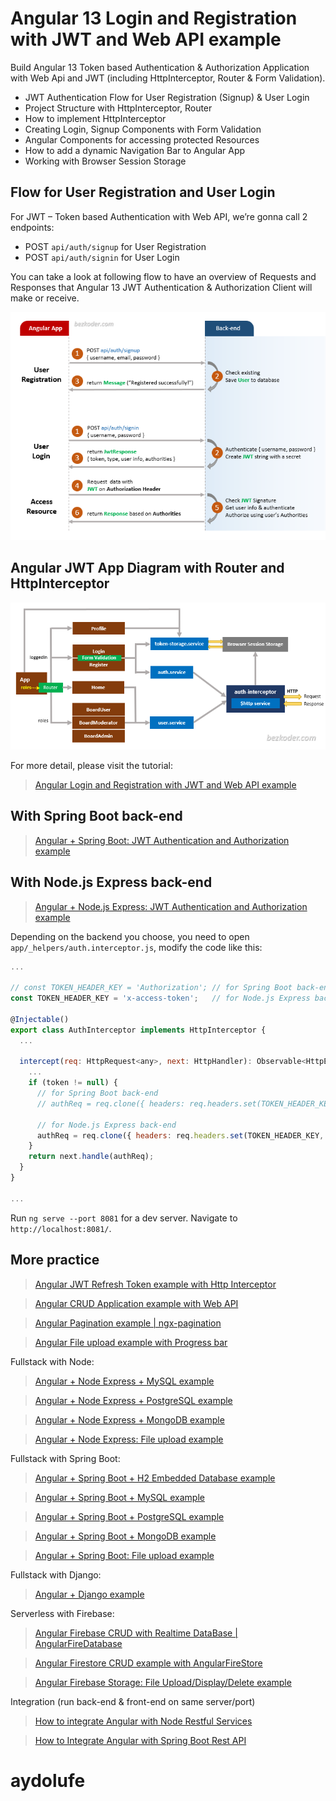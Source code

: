 # Angular 13 Login and Registration with JWT and Web API example

Build Angular 13 Token based Authentication & Authorization Application with Web Api and JWT (including HttpInterceptor, Router & Form Validation).
- JWT Authentication Flow for User Registration (Signup) & User Login
- Project Structure with HttpInterceptor, Router
- How to implement HttpInterceptor
- Creating Login, Signup Components with Form Validation
- Angular Components for accessing protected Resources
- How to add a dynamic Navigation Bar to Angular App
- Working with Browser Session Storage

## Flow for User Registration and User Login
For JWT – Token based Authentication with Web API, we’re gonna call 2 endpoints:
- POST `api/auth/signup` for User Registration
- POST `api/auth/signin` for User Login

You can take a look at following flow to have an overview of Requests and Responses that Angular 13 JWT Authentication & Authorization Client will make or receive.

![angular-13-login-registration-flow](angular-13-login-registration-flow.png)

## Angular JWT App Diagram with Router and HttpInterceptor
![angular-13-login-registration-overview](angular-13-login-registration-overview.png)

For more detail, please visit the tutorial:
> [Angular Login and Registration with JWT and Web API example](https://bezkoder.com/angular-13-jwt-auth/)

## With Spring Boot back-end

> [Angular + Spring Boot: JWT Authentication and Authorization example](https://bezkoder.com/angular-13-spring-boot-jwt-auth/)

## With Node.js Express back-end

> [Angular + Node.js Express: JWT Authentication and Authorization example](https://bezkoder.com/node-js-angular-13-jwt-auth/)

Depending on the backend you choose, you need to open `app/_helpers/auth.interceptor.js`, modify the code like this:
```js
...

// const TOKEN_HEADER_KEY = 'Authorization'; // for Spring Boot back-end
const TOKEN_HEADER_KEY = 'x-access-token';   // for Node.js Express back-end

@Injectable()
export class AuthInterceptor implements HttpInterceptor {
  ...

  intercept(req: HttpRequest<any>, next: HttpHandler): Observable<HttpEvent<any>> {
    ...
    if (token != null) {
      // for Spring Boot back-end
      // authReq = req.clone({ headers: req.headers.set(TOKEN_HEADER_KEY, 'Bearer ' + token) });

      // for Node.js Express back-end
      authReq = req.clone({ headers: req.headers.set(TOKEN_HEADER_KEY, token) });
    }
    return next.handle(authReq);
  }
}

...
```

Run `ng serve --port 8081` for a dev server. Navigate to `http://localhost:8081/`.

## More practice
> [Angular JWT Refresh Token example with Http Interceptor](https://www.bezkoder.com/angular-12-refresh-token/)

> [Angular CRUD Application example with Web API](https://www.bezkoder.com/angular-13-crud-example/)

> [Angular Pagination example | ngx-pagination](https://www.bezkoder.com/angular-13-pagination-ngx/)

> [Angular File upload example with Progress bar](https://www.bezkoder.com/angular-13-file-upload/)

Fullstack with Node:

> [Angular + Node Express + MySQL example](https://www.bezkoder.com/angular-13-node-js-express-mysql/)

> [Angular + Node Express + PostgreSQL example](https://www.bezkoder.com/angular-13-node-js-express-postgresql/)

> [Angular + Node Express + MongoDB example](https://www.bezkoder.com/mean-stack-crud-example-angular-13/)

> [Angular + Node Express: File upload example](https://www.bezkoder.com/angular-13-node-express-file-upload/)

Fullstack with Spring Boot:

> [Angular + Spring Boot + H2 Embedded Database example](https://www.bezkoder.com/spring-boot-angular-13-crud/)

> [Angular + Spring Boot + MySQL example](https://www.bezkoder.com/spring-boot-angular-13-mysql/)

> [Angular + Spring Boot + PostgreSQL example](https://www.bezkoder.com/spring-boot-angular-13-postgresql/)

> [Angular + Spring Boot + MongoDB example](https://www.bezkoder.com/angular-13-spring-boot-mongodb/)

> [Angular + Spring Boot: File upload example](https://www.bezkoder.com/angular-13-spring-boot-file-upload/)

Fullstack with Django:
> [Angular + Django example](https://bezkoder.com/django-angular-13-crud-rest-framework/)

Serverless with Firebase:
> [Angular Firebase CRUD with Realtime DataBase | AngularFireDatabase](https://www.bezkoder.com/angular-13-firebase-crud/)

> [Angular Firestore CRUD example with AngularFireStore](https://www.bezkoder.com/angular-13-firestore-crud-angularfirestore/)

> [Angular Firebase Storage: File Upload/Display/Delete example](https://www.bezkoder.com/angular-13-firebase-storage/)

Integration (run back-end & front-end on same server/port)
> [How to integrate Angular with Node Restful Services](https://bezkoder.com/integrate-angular-12-node-js/)

> [How to Integrate Angular with Spring Boot Rest API](https://bezkoder.com/integrate-angular-12-spring-boot/)
# aydolufe

